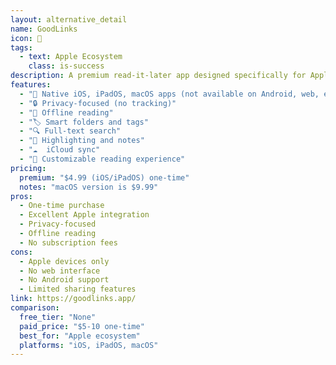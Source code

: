 ```yaml
---
layout: alternative_detail
name: GoodLinks
icon: 🍎
tags:
  - text: Apple Ecosystem
    class: is-success
description: A premium read-it-later app designed specifically for Apple devices. GoodLinks offers deep integration with iOS, iPadOS, and macOS with a focus on privacy and offline reading.
features:
  - "📱 Native iOS, iPadOS, macOS apps (not available on Android, web, etc)"
  - "🔒 Privacy-focused (no tracking)"
  - "📱 Offline reading"
  - "🏷️ Smart folders and tags"
  - "🔍 Full-text search"
  - "📝 Highlighting and notes"
  - "☁️  iCloud sync"
  - "🎨 Customizable reading experience"
pricing:
  premium: "$4.99 (iOS/iPadOS) one-time"
  notes: "macOS version is $9.99"
pros:
  - One-time purchase
  - Excellent Apple integration
  - Privacy-focused
  - Offline reading
  - No subscription fees
cons:
  - Apple devices only
  - No web interface
  - No Android support
  - Limited sharing features
link: https://goodlinks.app/
comparison:
  free_tier: "None"
  paid_price: "$5-10 one-time"
  best_for: "Apple ecosystem"
  platforms: "iOS, iPadOS, macOS"
---
```

